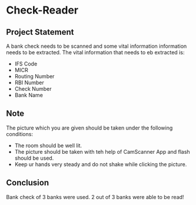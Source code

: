 # Check-Reader

## Project Statement
A bank check needs to be scanned and some vital information information needs to be extracted. The vital information that needs to eb extracted is: 
- IFS Code
- MICR
- Routing Number
- RBI Number
- Check Number
- Bank Name


## Note
The picture which you are given should be taken under the following conditions:
- The room should be well lit.
- The picture should be taken with teh help of CamScanner App and flash should be used.
- Keep ur hands very steady and do not shake while clicking the picture.

## Conclusion
Bank check of 3 banks were used. 2 out of 3 banks were able to be read!
